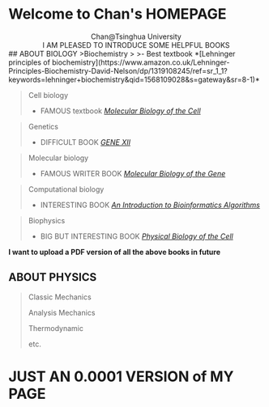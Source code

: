 # Welcome to Chan's HOMEPAGE  
<center>Chan@Tsinghua University</center>
<center>I AM PLEASED TO INTRODUCE SOME HELPFUL BOOKS</center>
## ABOUT BIOLOGY
>Biochemistry
>
>- Best textbook *[Lehninger principles of biochemistry](https://www.amazon.co.uk/Lehninger-Principles-Biochemistry-David-Nelson/dp/1319108245/ref=sr_1_1?keywords=lehninger+biochemistry&qid=1568109028&s=gateway&sr=8-1)*

>Cell biology
>
>- FAMOUS textbook *[Molecular Biology of the Cell](https://www.amazon.co.uk/Molecular-Biology-Cell-Bruce-Alberts/dp/0815344643/ref=sr_1_1?keywords=Molecular+Biology+of+Cell&qid=1568109131&s=gateway&sr=8-1)*

>Genetics
>
>- DIFFICULT BOOK *[GENE XII](https://www.amazon.com/Lewins-GENES-XII-Jocelyn-Krebs/dp/1284104494/ref=sr_1_1?keywords=gene+xi&qid=1568109354&s=gateway&sr=8-1)*

>Molecular biology
>
>- FAMOUS WRITER BOOK *[Molecular Biology of the Gene](https://www.amazon.com/Molecular-Biology-Gene-James-Watson/dp/0321762436/ref=sr_1_6?keywords=molecular+biology&qid=1568109385&s=gateway&sr=8-6)*

>Computational biology
>
>- INTERESTING BOOK *[An Introduction to Bioinformatics Algorithms ](https://www.amazon.com/Introduction-Bioinformatics-Algorithms-Computational-Molecular/dp/0262101068/ref=sr_1_5?crid=1HVUTP0Y77IF3&keywords=computational+biology&qid=1568109500&s=gateway&sprefix=computational+biolo%2Caps%2C376&sr=8-5)*

>Biophysics
>
>- BIG BUT INTERESTING BOOK *[Physical Biology of the Cell](https://www.amazon.com/Physical-Biology-Cell-Rob-Phillips/dp/0815344503/ref=sr_1_9?keywords=Biophysics&qid=1568109688&s=gateway&sr=8-9)*    

**I want to upload a PDF version of all the above books in future**

## ABOUT PHYSICS
> Classic Mechanics
>
> Analysis Mechanics
>
> Thermodynamic
>
> etc.

# JUST AN 0.0001 VERSION of MY PAGE

